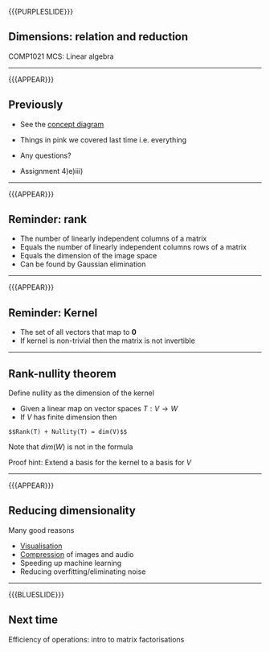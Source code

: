{{{PURPLESLIDE}}}

## Dimensions: relation and reduction

COMP1021 MCS: Linear algebra

---

{{{APPEAR}}}

## Previously

- See the [concept diagram](https://github.com/stevenaeola/linalg_lectures/blob/a2f55831993da5e52848b86e57f004452bff43f4/concepts.mmd)

- Things in pink we covered last time i.e. everything

- Any questions?

- Assignment 4)e)iii)

---

{{{APPEAR}}}

## Reminder: rank

- The number of linearly independent columns of a matrix
- Equals the number of linearly independent columns rows of a matrix
- Equals the dimension of the image space
- Can be found by Gaussian elimination

---

{{{APPEAR}}}

## Reminder: Kernel

- The set of all vectors that map to $\mathbf{0}$
- If kernel is non-trivial then the matrix is not invertible

---

## Rank-nullity theorem

Define nullity as the dimension of the kernel
- Given a linear map on vector spaces $T:V \rightarrow W$
- If $V$ has finite dimension then

`$$Rank(T) + Nullity(T) = dim(V)$$`

Note that $dim(W)$ is not in the formula

Proof hint: Extend a basis for the kernel to a basis for $V$

---

{{{APPEAR}}}

## Reducing dimensionality

Many good reasons

- [Visualisation](https://towardsdatascience.com/dimensionality-reduction-for-data-visualization-pca-vs-tsne-vs-umap-be4aa7b1cb29)
- [Compression](https://towardsdatascience.com/image-compression-using-principal-component-analysis-pca-253f26740a9f) of images and audio
- Speeding up machine learning
- Reducing overfitting/eliminating noise

---
{{{BLUESLIDE}}}

## Next time

Efficiency of operations: intro to matrix factorisations